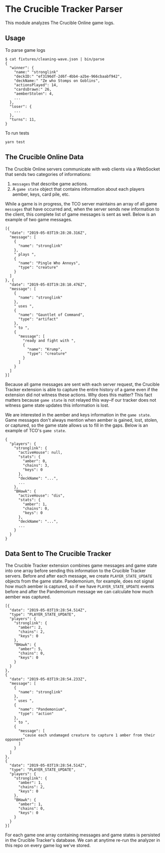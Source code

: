 # The Crucible Tracker Parser
This module analyzes The Crucible Online game logs.

## Usage

To parse game logs

```
$ cat fixtures/cleaning-wave.json | bin/parse
{
  "winner": {
    "name:" "stronglink"
    "deckID:" "ef3196df-2d6f-4bb4-a2be-966cbaabf942",
    "deckName:" "Ze who Stomps on Goblins",
    "actionsPlayed": 14,
    "cardsDrawn:" 26,
    "aemberStolen": 4,
    ...
  },
  "loser": {
    ...
  },
  "turns": 11,
}
```

To run tests

```
yarn test
```

## The Crucible Online Data

The Crucible Online servers communicate with web clients via a WebSocket that sends two categories of informations:
1. `messages` that describe game actions.
2. A `game state` object that contains information about each players aember, keys, card pile, etc.

While a game is in progress, the TCO server maintains an array of all game `messages` that have occurred and, when the server sends new information to the client, this complete list of game messages is sent as well. Below is an example of two game messages.

```
[{
  "date": "2019-05-03T19:28:20.316Z",
  "message": [
    {
      "name": "stronglink"
    },
    " plays ",
    {
      "name": "Pingle Who Annoys",
      "type": "creature"
    }
  ]
}, {
  "date": "2019-05-03T19:28:10.476Z",
  "message": [
    {
      "name": "stronglink"
    },
    " uses ",
    {
      "name": "Gauntlet of Command",
      "type": "artifact"
    },
    " to ",
    {
      "message": [
        "ready and fight with ",
        {
          "name": "Krump",
          "type": "creature"
        }
      ]
    }
  ]
}]
```

Because all game messages are sent with each server request, the Crucible Tracker extension is able to capture the entire history of a game even if the extension did not witness these actions. Why does this matter? This fact matters because `game state` is not relayed this way–if our tracker does not witness game state updates this information is lost.

We are interested in the aember and keys information in the `game state`. Game messages don't always mention when aember is gained, lost, stolen, or captured, so the game state allows us to fill in the gaps. Below is an example of TCO's `game state`.

```
{
  "players": {
    "stronglink": {
      "activeHouse": null,
      "stats": {
        "amber": 0,
        "chains": 3,
        "keys": 0
      },
      "deckName": "...",
      ...
    },
    "BHawk": {
      "activeHouse": "dis",
      "stats": {
        "amber": 1,
        "chains": 0,
        "keys": 0
      },
      "deckName": "...",
      ...
    }
  }
}
```

## Data Sent to The Crucible Tracker

The Crucible Tracker extension combines game messages and game state into one array before sending this information to the Crucible Tracker servers. Before and after each message, we create `PLAYER_STATE_UPDATE` objects from the game state. Pandemonium, for example, does not signal how much aember is captured, so if we have `PLAYER_STATE_UPDATE` events before and after the Pandemonium message we can calculate how much aember was captured.

```
[{
  "date": "2019-05-03T19:28:54.514Z",
  "type": "PLAYER_STATE_UPDATE",
  "players": {
    "stronglink": {
      "amber": 2,
      "chains": 2,
      "keys": 0
    },
    "BHawk": {
      "amber": 5,
      "chains": 0,
      "keys": 0
    }
  }
},
{
  "date": "2019-05-03T19:28:54.233Z",
  "message": [
    {
      "name": "stronglink"
    },
    " uses ",
    {
      "name": "Pandemonium",
      "type": "action"
    },
    " to ",
    {
      "message": [
        "cause each undamaged creature to capture 1 amber from their opponent"
      ]
    }
  ]
},
{
  "date": "2019-05-03T19:28:54.514Z",
  "type": "PLAYER_STATE_UPDATE",
  "players": {
    "stronglink": {
      "amber": 1,
      "chains": 2,
      "keys": 0
    },
    "BHawk": {
      "amber": 1,
      "chains": 0,
      "keys": 0
    }
  }
}]
```

For each game one array containing messages and game states is persisted in the Crucible Tracker's database. We can at anytime re-run the analyzer in this repo on every game log we've stored.
